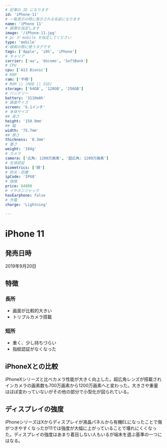 ```yaml
---
# 記事の ID になります
id: 'iPhone-11'
# 一覧表示の時に表示される名前になります
name: 'iPhone 11'
# 画像を指定します
image: '/iPhone-11.jpg'
# pc か mobile を指定してください
type: 'mobile'
# 検索の際に使うタグです
tags: ['Apple', 'iOS', 'iPhone']
# キャリア
carrier: ['au', 'docomo', 'SoftBank']
# CPU
cpu: ['A13 Bionic']
# RAM
ram: ['不明']
# ROM || (HDD || SSD)
storage: ['64GB', '128GB', '256GB']
# バッテリー
battery: '3110mAh'
# 画面サイズ
screen: '6.1インチ'
# 本体サイズ
## 高さ
height: '150.9mm'
## 幅
width: '75.7mm'
## 厚さ
thickness: '8.3mm'
# 重さ
weight: '194g'
# カメラ
camera: ['広角: 1200万画素', '超広角: 1200万画素']
# 生体認証
biometrics: ['顔']
# 防水・防塵
ipCode: 'IP68'
# 価格
price: 64800
# イヤホンジャック
hasEarphone: false
# 充電
charge: 'Lightning'

---
```


# iPhone 11

## 発売日時

2019年9月20日
  
## 特徴

### 長所

- 画面が比較的大きい
- トリプルカメラ搭載

### 短所

- 重く、少し持ちづらい
- 指紋認証がなくなった

## iPhoneXとの比較

iPhoneXシリーズと比べカメラ性能が大きく向上した。超広角レンズが搭載されインカメラの画素数も700万画素から1200万画素へと変わった。大きさや重量はほぼ変わっていないがその他の部分で小型化が図られている。

## ディスプレイの強度

iPhoneシリーズはXからディスプレイが液晶パネルから有機ELになったことで傷がつきやすくなったが11では強度が大幅に上がっていることで壊れにくくなった。ディスプレイの強度はあまり着目しない人もいるが端末を選ぶ基準の一つにはなる。
